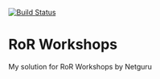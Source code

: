 [![Build Status](https://travis-ci.org/izabelka/wroclaw2.svg?branch=master)](https://travis-ci.org/izabelka/wroclaw2)

RoR Workshops
================

My solution for RoR Workshops by Netguru
